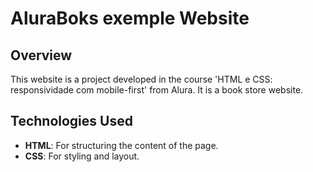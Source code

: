 # AluraBoks exemple Website

## Overview
This website is a project developed in the course 'HTML e CSS: responsividade com mobile-first' from Alura. It is a book store website.


## Technologies Used
- **HTML**: For structuring the content of the page.
- **CSS**: For styling and layout.

